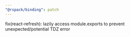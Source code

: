 ```yaml
---
"@rspack/binding": patch
---
```


fix(react-refresh): lazily access module.exports to prevent unexpected/potential TDZ error
